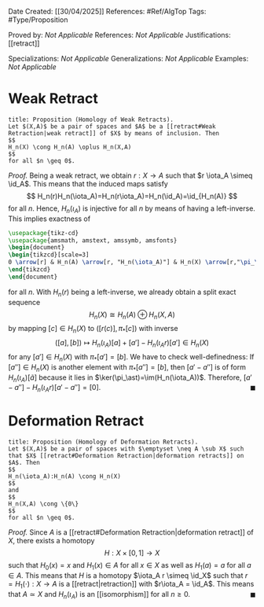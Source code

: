 <div class="topSpace"></div>

Date Created: [[30/04/2025]]
References: #Ref/AlgTop 
Tags: #Type/Proposition 

Proved by: <i>Not Applicable</i>
References: <i>Not Applicable</i>
Justifications: [[retract]]

Specializations: <i>Not Applicable</i>
Generalizations: <i>Not Applicable</i>
Examples: <i>Not Applicable</i>

# Weak Retract

``` ad-Proposition
title: Proposition (Homology of Weak Retracts).
Let $(X,A)$ be a pair of spaces and $A$ be a [[retract#Weak Retraction|weak retract]] of $X$ by means of inclusion. Then
$$
H_n(X) \cong H_n(A) \oplus H_n(X,A)
$$
for all $n \geq 0$.
```

*Proof.*
Being a weak retract, we obtain $r: X \to A$ such that $r \iota_A \simeq \id_A$. This means that the induced maps satisfy
$$
H_n(r)H_n(\iota_A)=H_n(r\iota_A)=H_n(\id_A)=\id_{H_n(A)}
$$
for all $n$. Hence, $H_n(\iota_A)$ is injective for all $n$ by means of having a left-inverse. This implies exactness of
```tikz
\usepackage{tikz-cd}
\usepackage{amsmath, amstext, amssymb, amsfonts}
\begin{document}
\begin{tikzcd}[scale=3]
0 \arrow[r] & H_n(A) \arrow[r, "H_n(\iota_A)"] & H_n(X) \arrow[r,"\pi_\ast"] & H_n(X,A) \arrow[r] &0
\end{tikzcd}
\end{document}
```
for all $n$. With $H_n(r)$ being a left-inverse, we already obtain a split exact sequence
$$
H_n(X) \cong H_n(A) \oplus H_n(X,A)
$$
by mapping $[c] \in H_n(X)$ to $([r(c)], \pi_\ast[c])$ with inverse
$$
([a],[b]) \mapsto H_n(\iota_A)[a]+[a']-H_n(\iota_Ar)[a'] \in H_n(X)
$$
for any $[a'] \in H_n(X)$ with $\pi_\ast[a']=[b]$. We have to check well-definedness: If $[a''] \in H_n(X)$ is another element with $\pi_\ast[a'']=[b]$, then $[a'-a'']$ is of form $H_n(\iota_A)[\tilde{a}]$ because it lies in $\ker(\pi_\ast)=\im(H_n(\iota_A))$. Therefore, $[a'-a'']-H_n(\iota_Ar)[a'-a'']=[0]$.
<span style="float:right;">$\blacksquare$</span>

# Deformation Retract

``` ad-Proposition
title: Proposition (Homology of Deformation Retracts).
Let $(X,A)$ be a pair of spaces with $\emptyset \neq A \sub X$ such that $X$ [[retract#Deformation Retraction|deformation retracts]] on $A$. Then
$$
H_n(\iota_A):H_n(A) \cong H_n(X)
$$
and
$$
H_n(X,A) \cong \{0\}
$$
for all $n \geq 0$.
```
*Proof.*
Since $A$ is a [[retract#Deformation Retraction|deformation retract]] of $X$, there exists a homotopy
$$
H: X \times [0,1] \to X
$$
such that $H_0(x)=x$ and $H_1(x) \in A$ for all $x \in X$ as well as $H_1(a)=a$ for all $a \in A$. This means that $H$ is a homotopy $\iota_A r \simeq \id_X$ such that $r=H_1(\cdot): X \to A$ is a [[retract|retraction]] with $r\iota_A = \id_A$. This means that $A \simeq X$ and $H_n(\iota_A)$ is an [[isomorphism]] for all $n \geq 0$.
<span style="float:right;">$\blacksquare$</span>